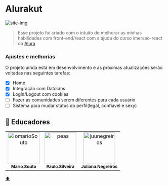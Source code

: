 # Alurakut

<img src="https://www.datocms-assets.com/51253/1626550393-alurakut-example.png" alt="site-img">

> Esse projeto foi criado com o intuito de melhorar as minhas habilidades com front-end/react com a ajuda do curso imersao-react da [Alura](https://www.alura.com.br)

### Ajustes e melhorias

O projeto ainda está em desenvolvimento e as próximas atualizações serão voltadas nas seguintes tarefas:

- [x] Home
- [x] Integração com Datocms
- [x] Login/Logout com cookies
- [ ] Fazer as comunidades serem diferentes para cada usuário
- [ ] Sistema para mudar status do perfil(legal, confiavel e sexy)

## 🤝 Educadores

<table>
  <tr>
    <td align="center">
      <a href="#">
        <img src="https://avatars.githubusercontent.com/u/13791385?v=4" width="100px;" alt="omarioSouto"/><br>
        <sub>
          <b>Mario Souto</b>
        </sub>
      </a>
    </td>
    <td align="center">
      <a href="#">
        <img src="https://avatars.githubusercontent.com/u/71636?v=4" width="100px;" alt="peas"/><br>
        <sub>
          <b>Paulo Silveira</b>
        </sub>
      </a>
    </td>
    <td align="center">
      <a href="#">
        <img src="https://avatars.githubusercontent.com/u/17054729?v=4" width="100px;" alt="juunegreiros"/><br>
        <sub>
          <b>Juliana Negreiros</b>
        </sub>
      </a>
    </td>
  </tr>
</table>

[⬆](#alurakut)<br>